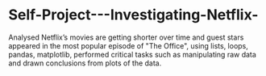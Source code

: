 # Self-Project---Investigating-Netflix-
Analysed Netflix’s movies are getting shorter over time and guest stars appeared in the most popular episode of "The Office", using lists, loops, pandas, matplotlib, 
performed critical tasks such as manipulating raw data and drawn conclusions from plots of the data.

